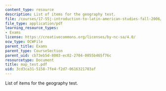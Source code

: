 ```yaml
---
content_type: resource
description: List of items for the geography test.
file: /courses/17-55j-introduction-to-latin-american-studies-fall-2006/3cd3ca3151587fe4f2d70616321703af_map_test.pdf
file_type: application/pdf
learning_resource_types:
- Exams
license: https://creativecommons.org/licenses/by-nc-sa/4.0/
ocw_type: OCWFile
parent_title: Exams
parent_type: CourseSection
parent_uid: cb73eb5d-8003-ec02-2704-0055b465f76c
resourcetype: Document
title: map_test.pdf
uid: 3cd3ca31-5158-7fe4-f2d7-0616321703af
---
```

List of items for the geography test.